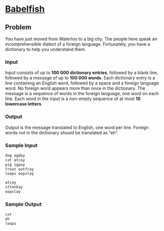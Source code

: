 # [Babelfish](https://liu.kattis.com/courses/AAPS/AAPS25/assignments/aoe934/problems/babelfish)

## Problem

You have just moved from Waterloo to a big city. The people here speak an incomprehensible dialect of a foreign language. Fortunately, you have a dictionary to help you understand them.

### Input

Input consists of up to **100 000 dictionary entries**, followed by a blank line, followed by a message of up to **100 000 words**. Each dictionary entry is a line containing an English word, followed by a space and a foreign language word. No foreign word appears more than once in the dictionary. The message is a sequence of words in the foreign language, one word on each line. Each word in the input is a non-empty sequence of at most **10 lowercase letters**.

### Output

Output is the message translated to English, one word per line. Foreign words not in the dictionary should be translated as “eh”.

### Sample Input 

```bash
dog ogday
cat atcay
pig igpay
froot ootfray
loops oopslay

atcay
ittenkay
oopslay

```

### Sample Output 

```bash
cat
eh
loops
```